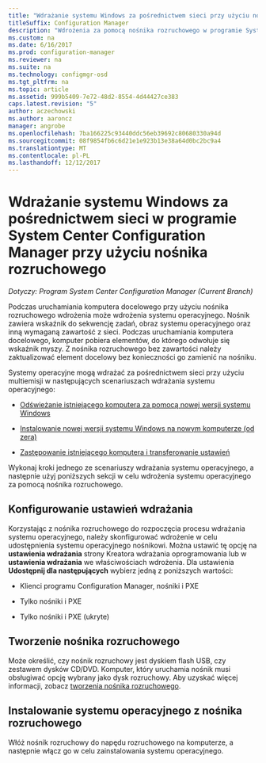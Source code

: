 ```yaml
---
title: "Wdrażanie systemu Windows za pośrednictwem sieci przy użyciu nośnika rozruchowego"
titleSuffix: Configuration Manager
description: "Wdrożenia za pomocą nośnika rozruchowego w programie System Center Configuration Manager do wdrażania systemu operacyjnego podczas uruchamiania komputera docelowego."
ms.custom: na
ms.date: 6/16/2017
ms.prod: configuration-manager
ms.reviewer: na
ms.suite: na
ms.technology: configmgr-osd
ms.tgt_pltfrm: na
ms.topic: article
ms.assetid: 999b5409-7e72-48d2-8554-4d44427ce383
caps.latest.revision: "5"
author: aczechowski
ms.author: aaroncz
manager: angrobe
ms.openlocfilehash: 7ba166225c93440ddc56eb39692c80680330a94d
ms.sourcegitcommit: 08f9854fb6c6d21e1e923b13e38a64d0bc2bc9a4
ms.translationtype: MT
ms.contentlocale: pl-PL
ms.lasthandoff: 12/12/2017
---
```

# <a name="use-bootable-media-to-deploy-windows-over-the-network-with-system-center-configuration-manager"></a>Wdrażanie systemu Windows za pośrednictwem sieci w programie System Center Configuration Manager przy użyciu nośnika rozruchowego

*Dotyczy: Program System Center Configuration Manager (Current Branch)*

Podczas uruchamiania komputera docelowego przy użyciu nośnika rozruchowego wdrożenia może wdrożenia systemu operacyjnego. Nośnik zawiera wskaźnik do sekwencję zadań, obraz systemu operacyjnego oraz inną wymaganą zawartość z sieci. Podczas uruchamiania komputera docelowego, komputer pobiera elementów, do którego odwołuje się wskaźnik myszy. Z nośnika rozruchowego bez zawartości należy zaktualizować element docelowy bez konieczności go zamienić na nośniku.

Systemy operacyjne mogą wdrażać za pośrednictwem sieci przy użyciu multiemisji w następujących scenariuszach wdrażania systemu operacyjnego:

-   [Odświeżanie istniejącego komputera za pomocą nowej wersji systemu Windows](refresh-an-existing-computer-with-a-new-version-of-windows.md)

-   [Instalowanie nowej wersji systemu Windows na nowym komputerze (od zera)](install-new-windows-version-new-computer-bare-metal.md)  

-   [Zastępowanie istniejącego komputera i transferowanie ustawień](replace-an-existing-computer-and-transfer-settings.md)  

Wykonaj kroki jednego ze scenariuszy wdrażania systemu operacyjnego, a następnie użyj poniższych sekcji w celu wdrożenia systemu operacyjnego za pomocą nośnika rozruchowego.  

## <a name="configure-deployment-settings"></a>Konfigurowanie ustawień wdrażania  
Korzystając z nośnika rozruchowego do rozpoczęcia procesu wdrażania systemu operacyjnego, należy skonfigurować wdrożenie w celu udostępnienia systemu operacyjnego nośnikowi. Można ustawić tę opcję na **ustawienia wdrażania** strony Kreatora wdrażania oprogramowania lub w **ustawienia wdrażania** we właściwościach wdrożenia. Dla ustawienia **Udostępnij dla następujących** wybierz jedną z poniższych wartości:

-   Klienci programu Configuration Manager, nośniki i PXE

-   Tylko nośniki i PXE

-   Tylko nośniki i PXE (ukryte)

## <a name="create-the-bootable-media"></a>Tworzenie nośnika rozruchowego
Może określić, czy nośnik rozruchowy jest dyskiem flash USB, czy zestawem dysków CD/DVD. Komputer, który uruchamia nośnik musi obsługiwać opcję wybrany jako dysk rozruchowy. Aby uzyskać więcej informacji, zobacz [tworzenia nośnika rozruchowego](create-bootable-media.md).  

##  <a name="BKMK_Deploy"></a> Instalowanie systemu operacyjnego z nośnika rozruchowego  
Włóż nośnik rozruchowy do napędu rozruchowego na komputerze, a następnie włącz go w celu zainstalowania systemu operacyjnego.
